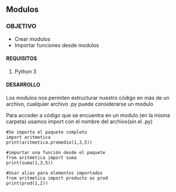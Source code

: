 

## Modulos

### OBJETIVO

- Crear modulos
- Importar funciones desde modulos 

#### REQUISITOS

1. Python 3

#### DESARROLLO

Los modulos nos permiten estructurar nuestro código en más de un archivo, cualquier archivo .py puede considerarse un modulo

Para acceder a código que se encuentra en un modulo (en la misma carpeta) usamos import con el nombre del archivo(sin el .py)

```
#Se importa el paquete completo
import aritmetica
print(aritmetica.promedio(1,3,5))

#importar una función desde el paquete
from aritmetica import suma
print(suma(1,3,5))

#Usar alias para elementos importados
from aritmetica import producto as prod
print(prod(1,2))
```

